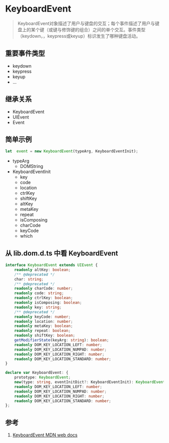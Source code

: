 # KeyboardEvent

>KeyboardEvent对象描述了用户与键盘的交互；每个事件描述了用户与键盘上的某个键（或键与修饰键的组合）之间的单个交互。事件类型（keydown，，keypress或keyup）标识发生了哪种键盘活动。

## 重要事件类型

- keydown
- keypress
- keyup
- ...

## 继承关系

- KeyboardEvent
- UIEvent
- Event

## 简单示例

```ts
let  event = new KeyboardEvent(typeArg, KeyboardEventInit);
```

- typeArg
  - DOMString
- KeyboardEventInit
  - key
  - code
  - location
  - ctrlKey
  - shiftKey
  - altKey
  - metaKey
  - repeat
  - isComposing
  - charCode
  - keyCode
  - which

## 从 lib.dom.d.ts 中看 KeyboardEvent

```ts
interface KeyboardEvent extends UIEvent {
    readonly altKey: boolean;
    /** @deprecated */
    char: string;
    /** @deprecated */
    readonly charCode: number;
    readonly code: string;
    readonly ctrlKey: boolean;
    readonly isComposing: boolean;
    readonly key: string;
    /** @deprecated */
    readonly keyCode: number;
    readonly location: number;
    readonly metaKey: boolean;
    readonly repeat: boolean;
    readonly shiftKey: boolean;
    getModifierState(keyArg: string): boolean;
    readonly DOM_KEY_LOCATION_LEFT: number;
    readonly DOM_KEY_LOCATION_NUMPAD: number;
    readonly DOM_KEY_LOCATION_RIGHT: number;
    readonly DOM_KEY_LOCATION_STANDARD: number;
}

declare var KeyboardEvent: {
    prototype: KeyboardEvent;
    new(type: string, eventInitDict?: KeyboardEventInit): KeyboardEvent;
    readonly DOM_KEY_LOCATION_LEFT: number;
    readonly DOM_KEY_LOCATION_NUMPAD: number;
    readonly DOM_KEY_LOCATION_RIGHT: number;
    readonly DOM_KEY_LOCATION_STANDARD: number;
};
```

## 参考

1. [KeyboardEvent MDN web docs](https://developer.mozilla.org/en-US/docs/Web/API/KeyboardEvent)
